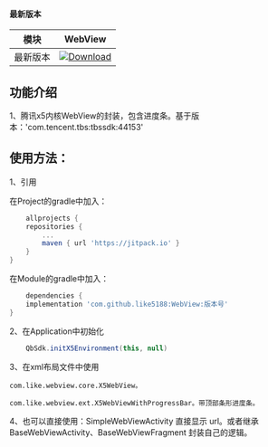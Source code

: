 #### 最新版本

模块|WebView
---|---
最新版本|[![Download](https://jitpack.io/v/like5188/WebView.svg)](https://jitpack.io/#like5188/WebView)

## 功能介绍

1、腾讯x5内核WebView的封装，包含进度条。基于版本：'com.tencent.tbs:tbssdk:44153'

## 使用方法：

1、引用

在Project的gradle中加入：

```groovy
    allprojects {
    repositories {
        ...
        maven { url 'https://jitpack.io' }
    }
}
```

在Module的gradle中加入：

```groovy
    dependencies {
    implementation 'com.github.like5188:WebView:版本号'
}
```

2、在Application中初始化

```java
    QbSdk.initX5Environment(this, null)
```

3、在xml布局文件中使用
    
    com.like.webview.core.X5WebView。

    com.like.webview.ext.X5WebViewWithProgressBar。带顶部条形进度条。

4、也可以直接使用：SimpleWebViewActivity 直接显示 url。或者继承 BaseWebViewActivity、BaseWebViewFragment 封装自己的逻辑。
